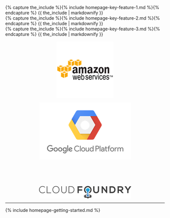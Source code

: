 <!-- This bit has to be html to achieve the 3 column layout -->
<div class="row row-gap-medium">
  <div class="col-sm-4">
    {% capture the_include %}{% include homepage-key-feature-1.md %}{% endcapture %}
    {{ the_include | markdownify }}
  </div>
  <div class="col-sm-4">
    {% capture the_include %}{% include homepage-key-feature-2.md %}{% endcapture %}
    {{ the_include | markdownify }}
  </div>
  <div class="col-sm-4">
    {% capture the_include %}{% include homepage-key-feature-3.md %}{% endcapture %}
    {{ the_include | markdownify }}
  </div>
</div>
<!-- cloud providers -->
<div class="row row-gap-medium">
  <div class="col-sm-4">
    <p>
      <img src="images/aws.png" style="display: block; margin-left: auto; margin-right: auto; border:0px"/>
    </p>
  </div>
  <div class="col-sm-4">
    <p>
      <img src="images/gcp.png" style="display: block; margin-left: auto; margin-right: auto; border:0px"/>
    </p>
  </div>
  <div class="col-sm-4">
    <p>
      <img src="images/cloudfoundry.png" style="display: block; margin-left: auto; margin-top:85px; margin-right: auto; border:0px"/>
    </p>
  </div>
</div>

---

{% include homepage-getting-started.md %}
